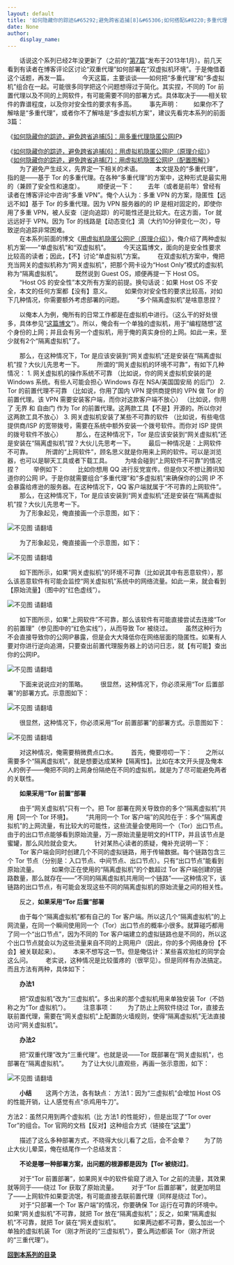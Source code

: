 ```yaml
---
layout: default
title: '如何隐藏你的踪迹&#65292;避免跨省追捕[8]&#65306;如何搭配&#8220;多重代理&#8221;和&#8220;多虚拟机&#8221;'
date: None
author:
    display_name: 
---
```


　　话说这个系列已经2年没更新了（之前的“[第7篇](https://program-think.blogspot.com/2013/01/howto-cover-your-tracks-7.html)”发布于2013年1月）。前几天看到有读者在博客评论区讨论“双重代理”如何部署在“双虚拟机环境”。于是俺借着这个话题，再发一篇。 　　今天这篇，主要谈谈——如何把“多重代理”和“多虚拟机”组合在一起。可能很多同学把这个问题想得过于简化。其实捏，不同的 Tor 前置代理以及不同的上网软件，有可能需要不同的部署方式。具体取决于——相关软件的靠谱程度，以及你对安全性的要求有多高。 　　事先声明： 　　如果你不了解啥是“多重代理”，或者你不了解啥是“多虚拟机方案”，建议先看完本系列的前面3篇：

《[如何隐藏你的踪迹，避免跨省追捕\[5\]：用多重代理隐匿公网IP](https://program-think.blogspot.com/2012/03/howto-cover-your-tracks-5.html)》

  
《[如何隐藏你的踪迹，避免跨省追捕\[6\]：用虚拟机隐匿公网IP（原理介绍）](https://program-think.blogspot.com/2013/01/howto-cover-your-tracks-6.html)》  
《[如何隐藏你的踪迹，避免跨省追捕\[7\]：用虚拟机隐匿公网IP（配置图解）](https://program-think.blogspot.com/2013/01/howto-cover-your-tracks-7.html)》 　　为了避免产生歧义，先界定一下相关的术语。 　　本文提及的“多重代理”，指的是——基于 Tor 的多重代理。在各种“多重代理”的方案中，这种形式是最实用的（兼顾了安全性和速度）。 　　顺便说一下： 　　去年（或者是前年）曾经有读者在博客评论中咨询“多重 VPN”。俺个人认为：多重 VPN 的方案，隐匿性【远远不如】基于 Tor 的多重代理。因为 VPN 服务器的的 IP 是相对固定的，即使你用了多重 VPN，被人反查（逆向追踪）的可能性还是比较大。在这方面，Tor 就远远好于 VPN。因为 Tor 的线路是【动态变化】滴（大约10分钟变化一次），导致逆向追踪非常困难。  
　　在本系列前面的博文《[用虚拟机隐匿公网IP（原理介绍）](https://program-think.blogspot.com/2013/01/howto-cover-your-tracks-6.html)》，俺介绍了两种虚拟机方案——“单虚拟机”和“双虚拟机”。 　　今天这篇博文，面向的是安全性要求比较高的读者；因此，【不】讨论“单虚拟机”方案。 　　在双虚拟机方案中，俺把充当网关的虚拟机称为“网关虚拟机”，把那个网卡设为“Host Only”模式的虚拟机称为“隔离虚拟机”。 　　既然说到 Guest OS，顺便再提一下 Host OS。 　　“Host OS 的安全性”本文所有方案的前提。换句话说：如果 Host OS 不安全，本文的任何方案都【没有】意义。 　　如果你对安全性的要求比较高，对如下几种情况，你需要额外考虑部署的问题。 　　“多个隔离虚拟机”是啥意思捏？

　　以俺本人为例，俺所有的日常工作都是在虚拟机中进行。（这么干的好处很多，具体参见“[这篇博文](https://program-think.blogspot.com/2012/11/system-vm-2.html)”）。所以，俺会有一个单独的虚拟机，用于“编程随想”这个身份的上网；并且会有另一个虚拟机，用于俺的真实身份的上网。如此一来，至少就有2个“隔离虚拟机”了。

　　那么，在这种情况下，Tor 是应该安装到“网关虚拟机”还是安装在“隔离虚拟机”捏？大伙儿先思考一下。 　　所谓的“网关虚拟机的环境不可靠”，有如下几种情况： 1. 网关虚拟机的操作系统不可靠 （比如说，你的网关虚拟机安装的是 Windows 系统。有些人可能会担心 Windows 存在 NSA/美国国安局 的后门） 2. Tor 的前置代理不可靠 （比如说，你用了国内 VPN 提供商提供的 VPN 做 Tor 的前置代理。该 VPN 需要安装客户端，而你对这款客户端不放心） （比如说，你用了 无界 和 自由门 作为 Tor 的前置代理。这两款工具【不是】开源的。所以你对这两款工具不放心） 3. 网关虚拟机安装了某些不可靠的软件 （比如说，有些电信提供商/ISP 的宽带拨号，需要在系统中额外安装一个拨号软件。而你对 ISP 提供的拨号软件不放心） 　　那么，在这种情况下，Tor 是应该安装到“网关虚拟机”还是安装在“隔离虚拟机”捏？大伙儿先思考一下。 　　最后一种情况是：上网软件不可靠。 　　所谓的“上网软件”，顾名思义就是你用来上网的软件。可以是浏览器，也可以是聊天工具或者下载工具。 　　为啥会碰到“上网软件不可靠”的情况捏？ 　　举例如下： 　　比如你想用 QQ 进行反党宣传。但是你又不想让腾讯知道你的公网 IP。于是你就需要组合“多重代理”和“多虚拟机”来确保你的公网 IP 不会暴露给疼逊的服务器。在这种情况下，QQ 客户端就属于“不可靠的上网软件”。 　　那么，在这种情况下，Tor 是应该安装到“网关虚拟机”还是安装在“隔离虚拟机”捏？大伙儿先思考一下。  
　　为了形象起见，俺直接画一个示意图，如下：

![不见图 请翻墙](https://lh3.googleusercontent.com/VP-KN73EzLZruUNOOnQDYDET6isWv_h5TJdHKAfujgtlS2MAdumtCHwe9fKgywmz_NWaDCrN-jUzeYjO18TKfV5vJ55agGg5laNVrfqUjZpj59-WREK43ejkTmz7SWePZQmu_rI-lg)

  
　　为了形象起见，俺直接画一个示意图，如下：

![不见图 请翻墙](https://lh3.googleusercontent.com/4uVt5aAdy_hFP5VnApgXJ1oZ3Q-E7MaDr9aBGIeCc2-vlQvtWZMP89OyCwyPnvlXY33HdGTmY_w-TIUVA2TXy7U9P0wTghmpktPtD4tJ56xXlyQ3FV56ohmnA8MTVaymIIL4BaARQg)

  
　　如下图所示，如果“网关虚拟机”的环境不可靠（比如说其中有恶意软件），那么该恶意软件有可能会监控“网关虚拟机”系统中的网络流量。如此一来，就会看到【原始流量】（图中的“红色虚线”）。

![不见图 请翻墙](https://lh5.googleusercontent.com/IDLvCLBnrqWnFXOTyrq7W45vekWTczJnuguUyP8pqyk5uUC7LT7g5b3U8VwOdjZ3w3L7355KnWadtcqN99nTHirCWDeXE_SQfOKNlWb8LOusSHKKU7BFftUnlRLWYW7gOCAj9O0xZw)

  
　　如下图所示，如果“上网软件”不可靠，那么该软件有可能直接尝试去连接“Tor 的前置理”（参见图中的“红色实线”），从而导致 Tor 被绕过。 　　虽然这种行为不会直接导致你的公网IP暴露，但是会大大降低你在网络层面的隐匿性。如果有人要对你进行逆向追溯，只要查出前置代理服务器上的访问日志，就【有可能】查出你的公网IP。

![不见图 请翻墙](https://lh3.googleusercontent.com/d7-d4k2z4jX42Wa1ahX3lk6l_27a6o6QmEd2YI9G1q_Pc5dp4oCPfiOihzbtmTC84pfVBbPAp1JQPubvjL-7yx5RjdtajvV_OUfzAK5Ys2kgLlt2-cLmxQl3SHwKGJsUmOy2qqm38w)

　　下面来说说应对的策略。 　　很显然，这种情况下，你必须采用“Tor 后置部署”的部署方式。示意图如下：

![不见图 请翻墙](https://lh3.googleusercontent.com/4uVt5aAdy_hFP5VnApgXJ1oZ3Q-E7MaDr9aBGIeCc2-vlQvtWZMP89OyCwyPnvlXY33HdGTmY_w-TIUVA2TXy7U9P0wTghmpktPtD4tJ56xXlyQ3FV56ohmnA8MTVaymIIL4BaARQg)

  
　　很显然，这种情况下，你必须采用“Tor 前置部署”的部署方式。示意图如下：

![不见图 请翻墙](https://lh3.googleusercontent.com/VP-KN73EzLZruUNOOnQDYDET6isWv_h5TJdHKAfujgtlS2MAdumtCHwe9fKgywmz_NWaDCrN-jUzeYjO18TKfV5vJ55agGg5laNVrfqUjZpj59-WREK43ejkTmz7SWePZQmu_rI-lg)

  
　　对这种情况，俺需要稍微费点口水。 　　首先，俺要唠叨一下： 　　之所以需要多个“隔离虚拟机”，就是想要达成某种【隔离性】。比如在本文开头提及俺本人的例子——俺把不同的上网身份隔绝在不同的虚拟机，就是为了尽可能避免两者的关联性。

　　**如果采用“Tor 前置”部署**

　　由于“网关虚拟机”只有一个。把 Tor 部署在网关导致你的多个“隔离虚拟机”共用【同一个 Tor 环境】。 　　“共用同一个 Tor 客户端”的风险在于：多个“隔离虚拟机”的上网流量，有比较大的可能性，这些流量会使用同一个（Tor）出口节点。由于的出口节点能够看到原始流量，万一原始流量是明文的HTTP，并且该节点是蜜罐，那么风险就会变大。 　　针对某热心读者的质疑，俺补充说明一下： 　　Tor 客户端会同时创建几个不同的虚拟链路，用于传输数据。每个链路包含三个 Tor 节点（分别是：入口节点、中间节点、出口节点）。只有“出口节点”能看到原始流量。 　　如果你正在使用的“隔离虚拟机”的个数超过 Tor 客户端创建的链路数量，那么就存在——“不同的隔离虚拟机共用同一个链路”——这种情况下，该链路的出口节点，有可能会发现这些不同的隔离虚拟机的原始流量之间的相关性。

　　反之，**如果采用“Tor 后置”部署**

　　由于每个“隔离虚拟机”都有自己的 Tor 客户端。所以这几个“隔离虚拟机”的上网流量，在同一个瞬间使用同一个（Tor）出口节点的概率小很多。就算碰巧都用了同一个“出口节点”，因为不同的 Tor 客户端建立的虚拟链路也是不同的，所以这个出口节点就会以为这些流量来自不同的上网用户（因此，你的多个网络身份【不会】被关联起来）。 　　本来不想写这一节。但是俺估计：某些喜欢抬杠的同学会这么问。 　　老实说，这种情况是比较蛋疼的（很罕见）。但是同样有办法搞定。而且方法有两种，具体如下：

　　**办法1**

　　把“双虚拟机”改为“三虚拟机”。多出来的那个虚拟机用来单独安装 Tor（不妨称之为“Tor 虚拟机”）。 　　注意事项： 　　为了防止上网软件绕过 Tor，直接去联前置代理，需要在“网关虚拟机”上配置防火墙规则，使得“隔离虚拟机”无法直接访问“网关虚拟机”。

　　**办法2**

　　把“双重代理”改为“三重代理”。也就是说——Tor 既部署在“网关虚拟机”，也部署在“隔离虚拟机”。 　　为了让大伙儿直观些，再画一张示意图，如下：

![不见图 请翻墙](https://lh5.googleusercontent.com/b6vak9DLTwYo9JPYbp1t7_nUbJtQYzX06PeNWvWEO6k4piGUkH-nLIBMseQqj7NAAsPS9TO-imZe245MHaLdP0hh1eaar4vPfXODnTuH7OktI6eD8zU8Ftc9DiGj3UfNzwRmWdtTXQ)

  
　　**小结** 　　这两个方法，各有缺点： 方法1：因为“三虚拟机”会增加 Host OS 的性能开销，让人感觉有点“杀鸡用牛刀”。

方法2：虽然只用到两个虚拟机（比 方法1 的性能好），但是出现了“Tor over Tor”的组合。Tor 官网的文档【反对】这种组合方式（链接在“[这里](https://trac.torproject.org/projects/tor/wiki/doc/TorifyHOWTO#ToroverTor)”）

　　描述了这么多种部署方式，不晓得大伙儿看了之后，会不会晕？ 　　为了防止大伙儿晕菜，俺在结尾作一个总结发言：

　　**不论是哪一种部署方案，出问题的根源都是因为【Tor 被绕过】**。

　　对于“Tor 前置部署”，如果网关中的软件偷窥了进入 Tor 之前的流量，其效果就等同于——绕过 Tor 获取了原始流量。 　　对于“Tor 后置部署”，就更加明显了——上网软件如果耍流氓，有可能直接去联前置代理（同样是绕过 Tor）。 　　对于“只部署一个 Tor 客户端”的情况，你要确保 Tor 运行在可靠的环境中。如果“网关虚拟机”不可靠，就把 Tor 放在“隔离虚拟机”；反之，如果“隔离虚拟机”不可靠，就把 Tor 装在“网关虚拟机”。 　　如果两边都不可靠，要么加出一个单独的虚拟机装 Tor（刚才所说的“三虚拟机”），要么两边都装 Tor（刚才所说的“三重代理”）。

**[回到本系列的目录](https://program-think.blogspot.com/2010/04/howto-cover-your-tracks-0.html#index)**

